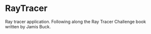 # RayTracer
Ray tracer application. Following along the Ray Tracer Challenge book written by Jamis Buck.
